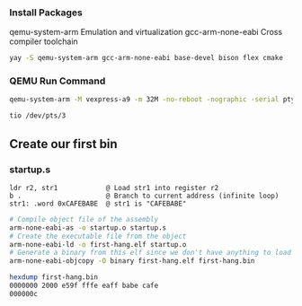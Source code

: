 ### Install Packages

qemu-system-arm
	Emulation and virtualization
gcc-arm-none-eabi
	Cross compiler toolchain

```bash
yay -S qemu-system-arm gcc-arm-none-eabi base-devel bison flex cmake
```

### QEMU Run Command
```bash
qemu-system-arm -M vexpress-a9 -m 32M -no-reboot -nographic -serial pty -monitor telnet:127.0.0.1:1234,server,nowait

tio /dev/pts/3
```

## Create our first bin

### startup.s
```assembly
ldr r2, str1            @ Load str1 into register r2
b .                     @ Branch to current address (infinite loop)
str1: .word 0xCAFEBABE  @ str1 is "CAFEBABE"
```

```bash
# Compile object file of the assembly
arm-none-eabi-as -o startup.o startup.s
# Create the executable file from the object
arm-none-eabi-ld -o first-hang.elf startup.o
# Generate a binary from this elf since we don't have anything to load the elf
arm-none-eabi-objcopy -O binary first-hang.elf first-hang.bin
```

```bash
hexdump first-hang.bin
0000000 2000 e59f fffe eaff babe cafe          
000000c
```
